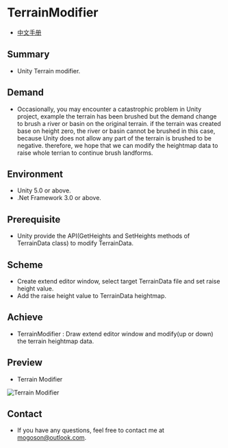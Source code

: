 ﻿# TerrainModifier
- [中文手册](./README_ZH.md)

## Summary
- Unity Terrain modifier.

## Demand
- Occasionally, you may encounter a catastrophic problem in Unity project, example the terrain has
  been brushed but the demand change to brush a river or basin on the original terrain. if the
  terrain was created base on height zero, the river or basin cannot be brushed in this case, because
  Unity does not allow any part of the terrain is brushed to be negative. therefore, we hope that we
  can modify the heightmap data to raise whole terrian to continue brush landforms.

## Environment
- Unity 5.0 or above.
- .Net Framework 3.0 or above.

## Prerequisite
- Unity provide the API(GetHeights and SetHeights methods of TerrainData class) to modify TerrainData.

## Scheme
- Create extend editor window, select target TerrainData file and set raise height value.
- Add the raise height value to TerrainData heightmap.

## Achieve
- TerrainModifier : Draw extend editor window and modify(up or down) the terrain heightmap data.

## Preview
- Terrain Modifier

![Terrain Modifier](./Attachments/README_Image/TerrainModifier.gif)

## Contact
- If you have any questions, feel free to contact me at mogoson@outlook.com.